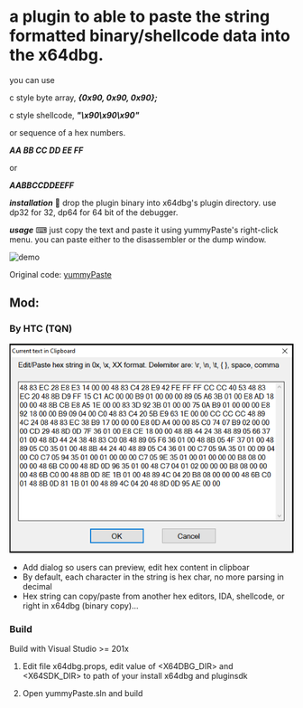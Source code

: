 # a plugin to able to paste the string formatted binary/shellcode data into the x64dbg. 

you can use

c style byte array,
***{0x90, 0x90, 0x90};***

c style shellcode,
***"\x90\x90\x90"***

or sequence of a hex numbers.

***AA BB CC DD EE FF***

or

***AABBCCDDEEFF***

***installation*** 💾
drop the plugin binary into x64dbg's plugin directory.
use dp32 for 32, dp64 for 64 bit of the debugger.

***usage*** ⌨
just copy the text and paste it using yummyPaste's right-click menu.
you can paste either to the disassembler or the dump window.

![demo](https://user-images.githubusercontent.com/437161/90892729-74278c00-e3c6-11ea-8a5b-5c31bdef2b09.gif)

Original code:
[yummyPaste](https://github.com/0ffffffffh/yummyPaste)

## Mod:

### By HTC (TQN)

![Dialog](./img/dialog.png)

- Add dialog so users can preview, edit hex content in clipboar
- By default, each character in the string is hex char, no more parsing in decimal
- Hex string can copy/paste from another hex editors, IDA, shellcode, or right in x64dbg (binary copy)...

### Build

Build with Visual Studio >= 201x

1. Edit file x64dbg.props, edit value of <X64DBG_DIR> and <X64SDK_DIR> to path of your install x64dbg and pluginsdk

2. Open yummyPaste.sln and build

